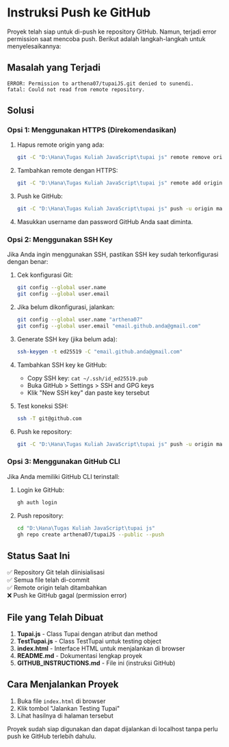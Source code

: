 # Instruksi Push ke GitHub

Proyek telah siap untuk di-push ke repository GitHub. Namun, terjadi error permission saat mencoba push. Berikut adalah langkah-langkah untuk menyelesaikannya:

## Masalah yang Terjadi
```
ERROR: Permission to arthena07/tupaiJS.git denied to sunendi.
fatal: Could not read from remote repository.
```

## Solusi

### Opsi 1: Menggunakan HTTPS (Direkomendasikan)

1. Hapus remote origin yang ada:
   ```bash
   git -C "D:\Hana\Tugas Kuliah JavaScript\tupai js" remote remove origin
   ```

2. Tambahkan remote dengan HTTPS:
   ```bash
   git -C "D:\Hana\Tugas Kuliah JavaScript\tupai js" remote add origin https://github.com/arthena07/tupaiJS.git
   ```

3. Push ke GitHub:
   ```bash
   git -C "D:\Hana\Tugas Kuliah JavaScript\tupai js" push -u origin master
   ```

4. Masukkan username dan password GitHub Anda saat diminta.

### Opsi 2: Menggunakan SSH Key

Jika Anda ingin menggunakan SSH, pastikan SSH key sudah terkonfigurasi dengan benar:

1. Cek konfigurasi Git:
   ```bash
   git config --global user.name
   git config --global user.email
   ```

2. Jika belum dikonfigurasi, jalankan:
   ```bash
   git config --global user.name "arthena07"
   git config --global user.email "email.github.anda@gmail.com"
   ```

3. Generate SSH key (jika belum ada):
   ```bash
   ssh-keygen -t ed25519 -C "email.github.anda@gmail.com"
   ```

4. Tambahkan SSH key ke GitHub:
   - Copy SSH key: `cat ~/.ssh/id_ed25519.pub`
   - Buka GitHub > Settings > SSH and GPG keys
   - Klik "New SSH key" dan paste key tersebut

5. Test koneksi SSH:
   ```bash
   ssh -T git@github.com
   ```

6. Push ke repository:
   ```bash
   git -C "D:\Hana\Tugas Kuliah JavaScript\tupai js" push -u origin master
   ```

### Opsi 3: Menggunakan GitHub CLI

Jika Anda memiliki GitHub CLI terinstall:

1. Login ke GitHub:
   ```bash
   gh auth login
   ```

2. Push repository:
   ```bash
   cd "D:\Hana\Tugas Kuliah JavaScript\tupai js"
   gh repo create arthena07/tupaiJS --public --push
   ```

## Status Saat Ini

✅ Repository Git telah diinisialisasi  
✅ Semua file telah di-commit  
✅ Remote origin telah ditambahkan  
❌ Push ke GitHub gagal (permission error)  

## File yang Telah Dibuat

1. **Tupai.js** - Class Tupai dengan atribut dan method
2. **TestTupai.js** - Class TestTupai untuk testing object
3. **index.html** - Interface HTML untuk menjalankan di browser
4. **README.md** - Dokumentasi lengkap proyek
5. **GITHUB_INSTRUCTIONS.md** - File ini (instruksi GitHub)

## Cara Menjalankan Proyek

1. Buka file `index.html` di browser
2. Klik tombol "Jalankan Testing Tupai"
3. Lihat hasilnya di halaman tersebut

Proyek sudah siap digunakan dan dapat dijalankan di localhost tanpa perlu push ke GitHub terlebih dahulu.